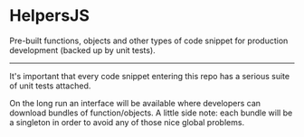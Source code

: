 HelpersJS
=========

Pre-built functions, objects and other types of code snippet for production development (backed up by unit tests).

---

It's important that every code snippet entering this repo has a serious suite of unit tests attached.

On the long run an interface will be available where developers can download bundles of function/objects.
A little side note: each bundle will be a singleton in order to avoid any of those nice global problems.